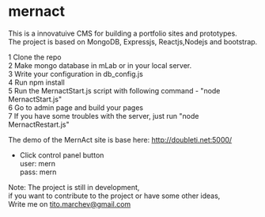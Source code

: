 # mernact
This is a innovatuive CMS for building a portfolio sites and prototypes. <br>
The project is based on MongoDB, Expressjs, Reactjs,Nodejs and bootstrap. <br>

1 Clone the repo <br>
2 Make mongo database in mLab or in your local server.  <br>
3 Write your configuration in db_config.js  <br>
4 Run npm install  <br>
5 Run the MernactStart.js script with following command - "node MernactStart.js"  <br>
6 Go to admin page and build your pages  <br>
7 If you have some troubles with the server, just run "node MernactRestart.js" <br>

The demo of the MernAct site is base here: http://doubleti.net:5000/
 - Click control panel button<br>
 user: mern<br>
 pass: mern<br>

Note: The project is still in development,<br>
if you want to contribute to the project or have some other ideas,<br>
Write me on tito.marchev@gmail.com
